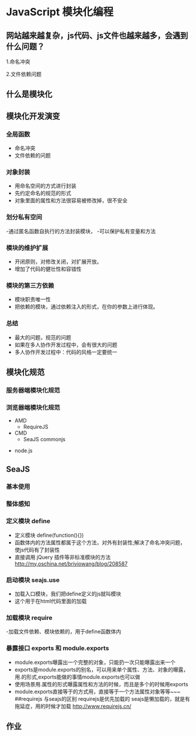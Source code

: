 # JavaScript 模块化编程



## 网站越来越复杂，js代码、js文件也越来越多，会遇到什么问题？

1.命名冲突



2.文件依赖问题



## 什么是模块化

## 模块化开发演变

### 全局函数

- 命名冲突
- 文件依赖的问题

### 对象封装
- 用命名空间的方式进行封装
- 先约定命名的规范的形式
- 对象里面的属性和方法很容易被修改掉，很不安全

### 划分私有空间
-通过匿名函数自执行的方法封装模块，
-可以保护私有变量和方法

### 模块的维护扩展
- 开闭原则，对修改关闭，对扩展开放。
- 增加了代码的健壮性和容错性

### 模块的第三方依赖
- 模块职责唯一性
- 把依赖的模块，通过依赖注入的形式，在你的参数上进行体现。

### 总结

- 最大的问题，规范的问题
- 如果在多人协作开发过程中，会有很大的问题
- 多人协作开发过程中：代码的风格一定要统一

## 模块化规范

### 服务器端模块化规范

### 浏览器端模块化规范

- AMD
    + RequireJS
- CMD
    + SeaJS
 commonjs
 + node.js

## SeaJS

### 基本使用

### 整体感知

### 定义模块 define
- 定义模块 define(function(){})
- 函数体内的方法属性都属于这个方法，对外有封装性;解决了命名冲突问题，使js代码有了封装性
- 直接调用 jQuery 插件等非标准模块的方法 http://my.oschina.net/briviowang/blog/208587

### 启动模块 seajs.use
- 加载入口模块，我们把define定义的js就叫模块
- 这个用于在html代码里面的加载
### 加载模块 require
-加载文件依赖、模块依赖的，用于define函数体内
### 暴露接口 exports 和 module.exports
- module.exports曝露出一个完整的对象，只能扔一次只能曝露出来一个
- exports是module.exports的别名，可以用来单个属性、方法、对象的曝露，用.的形式,exports能做的事情module.exports也可以做
- 使用场景用.属性的形式曝露属性和方法的时候，而且是多个的时候用exports
- module.exports直接等于的方式用，直接等于一个方法属性对象等等~~~
##requirejs
与seajs的区别
requirejs是优先加载的
seajs是懒加载的，就是有拖延症，用的时候才加载
http://www.requirejs.cn/
## 作业



